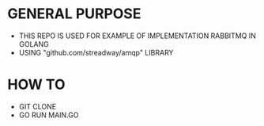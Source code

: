 # GENERAL PURPOSE

- THIS REPO IS USED FOR EXAMPLE OF IMPLEMENTATION RABBITMQ IN GOLANG
- USING "github.com/streadway/amqp" LIBRARY

# HOW TO

- GIT CLONE
- GO RUN MAIN.GO
